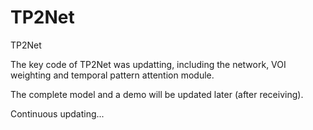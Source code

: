 # TP2Net
TP2Net

The key code of TP2Net was updatting, including the network, 
VOI weighting and temporal pattern attention module.

The complete model and a demo will be updated later (after receiving).

Continuous updating...



